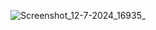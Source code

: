 ![Screenshot_12-7-2024_16935_](https://github.com/user-attachments/assets/0a28c2f8-77eb-4935-b51a-a58463c374ec)
